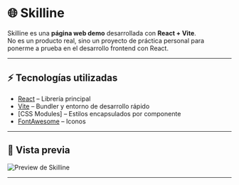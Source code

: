 # 🌐 Skilline

Skilline es una **página web demo** desarrollada con **React + Vite**.  
No es un producto real, sino un proyecto de práctica personal para ponerme a prueba en el desarrollo frontend con React.

---

## ⚡ Tecnologías utilizadas
- [React](https://react.dev/) – Librería principal
- [Vite](https://vitejs.dev/) – Bundler y entorno de desarrollo rápido
- [CSS Modules] – Estilos encapsulados por componente
- [FontAwesome](https://fontawesome.com/) – Iconos

---

## 📸 Vista previa
![Preview de Skilline](../online-learning-page/src/assets/preview.png)  


---

